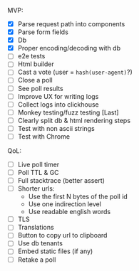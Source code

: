 MVP:
- [x] Parse request path into components
- [x] Parse form fields
- [x] Db
- [x] Proper encoding/decoding with db
- [ ] e2e tests
- [ ] Html builder
- [ ] Cast a vote (user = `hash(user-agent)`?)
- [ ] Close a poll
- [ ] See poll results
- [ ] Improve UX for writing logs
- [ ] Collect logs into clickhouse
- [ ] Monkey testing/fuzz testing [Last]
- [ ] Clearly split db & html rendering steps
- [ ] Test with non ascii strings
- [ ] Test with Chrome

QoL:
- [ ] Live poll timer
- [ ] Poll TTL & GC
- [ ] Full stacktrace (better assert)
- [ ] Shorter urls:
    - Use the first N bytes of the poll id
    - Use one indirection level
    - Use readable english words
- [ ] TLS
- [ ] Translations
- [ ] Button to copy url to clipboard
- [ ] Use db tenants
- [ ] Embed static files (if any)
- [ ] Retake a poll
